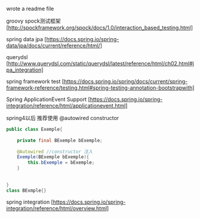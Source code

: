 wrote a readme file

groovy spock测试框架
[http://spockframework.org/spock/docs/1.0/interaction_based_testing.html]


spring data jpa 
[https://docs.spring.io/spring-data/jpa/docs/current/reference/html/]

querydsl
[http://www.querydsl.com/static/querydsl/latest/reference/html/ch02.html#jpa_integration]


spring framework test 
[https://docs.spring.io/spring/docs/current/spring-framework-reference/testing.html#spring-testing-annotation-bootstrapwith]


Spring ApplicationEvent Support
[https://docs.spring.io/spring-integration/reference/html/applicationevent.html]


spring4以后 推荐使用 @autowired constructor

```java
public class Exemple{
    
    private final BExemple bExemple;
    
    @Autowired //constructor 注入
    Exemple(BExemple bExemple){
        this.bExemple = bExemple;
    }
    
    
}
class BExmple{}
```



spring integration 
[https://docs.spring.io/spring-integration/reference/html/overview.html]
